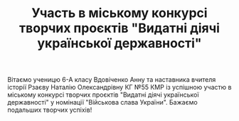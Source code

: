 ﻿---
title: Участь в міському конкурсі творчих проєктів "Видатні діячі української державності"
---

Вітаємо ученицю 6-А класу Вдовіченко Анну та наставника вчителя історії Рзаєву Наталію Олександрівну КГ №55 КМР із успішною участю в міському конкурсі творчих проєктів "Видатні діячі української державності" у номінації "Військова слава України". Бажаємо подальших творчих успіхів!

<slideshow />
